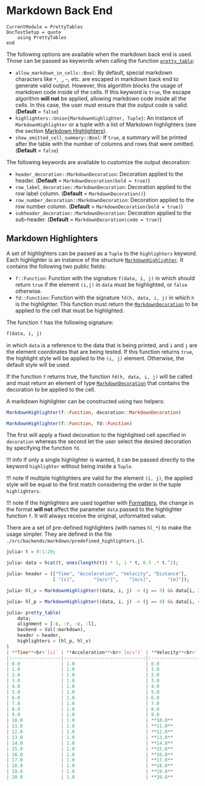 Markdown Back End
=================

```@meta
CurrentModule = PrettyTables
DocTestSetup = quote
    using PrettyTables
end
```
The following options are available when the markdown back end is used. Those can be passed
as keywords when calling the function [`pretty_table`](@ref):

- `allow_markdown_in_cells::Bool`: By default, special markdown characters like `*`, `_`,
    `~`, etc. are escaped in markdown back end to generate valid output. However, this
    algorithm blocks the usage of markdown code inside of the cells. If this keyword is
    `true`, the escape algorithm **will not** be applied, allowing markdown code inside all
    the cells. In this case, the user must ensure that the output code is valid.
    (**Default** = `false`)
- `highlighters::Union{MarkdownHighlighter, Tuple}`: An instance of `MarkdownHighlighter` or
    a tuple with a list of Markdown highlighters (see the section
    [Markdown Highlighters](@ref)).
- `show_omitted_cell_summary::Bool`: If `true`, a summary will be printed after the table
    with the number of columns and rows that were omitted. (**Default** = `false`)

The following keywords are available to customize the output decoration:

- `header_decoration::MarkdownDecoration`: Decoration applied to the header.
    (**Default** = `MarkdownDecoration(bold = true)`)
- `row_label_decoration::MarkdownDecoration`: Decoration applied to the row label column.
    (**Default** = `MarkdownDecoration()`)
- `row_number_decoration::MarkdownDecoration`: Decoration applied to the row number column.
    (**Default** = `MarkdownDecoration(bold = true)`)
- `subheader_decoration::MarkdownDecoration`: Decoration applied to the sub-header.
    (**Default** = `MarkdownDecoration(code = true)`)

## Markdown Highlighters

A set of highlighters can be passed as a `Tuple` to the `highlighters` keyword.  Each
highlighter is an instance of the structure [`MarkdownHighlighter`](@ref). It contains the
following two public fields:

- `f::Function`: Function with the signature `f(data, i, j)` in which should return `true`
    if the element `(i,j)` in `data` must be highlighted, or `false` otherwise.
- `fd::Function`: Function with the signature `fd(h, data, i, j)` in which `h` is the
    highlighter. This function must return the [`MarkdownDecoration`](@ref) to be applied to
    the cell that must be highlighted.

The function `f` has the following signature:

```julia
f(data, i, j)
```

in which `data` is a reference to the data that is being printed, and `i` and `j` are the
element coordinates that are being tested. If this function returns `true`, the highlight
style will be applied to the `(i, j)` element. Otherwise, the default style will be used.

If the function `f` returns true, the function `fd(h, data, i, j)` will be called and must
return an element of type [`MarkdownDecoration`](@ref) that contains the decoration to be
applied to the cell.

A markdown highlighter can be constructed using two helpers:

```julia
MarkdownHighlighter(f::Function, decoration::MarkdownDecoration)

MarkdownHighlighter(f::Function, fd::Function)
```

The first will apply a fixed decoration to the highlighted cell specified in `decoration`
whereas the second let the user select the desired decoration by specifying the function
`fd`.

!!! info
    If only a single highlighter is wanted, it can be passed directly to the keyword
    `highlighter` without being inside a `Tuple`.

!!! note
    If multiple highlighters are valid for the element `(i, j)`, the applied style will be
    equal to the first match considering the order in the tuple `highlighters`.

!!! note
    If the highlighters are used together with [Formatters](@ref), the change in the format
    **will not** affect the parameter `data` passed to the highlighter function `f`. It will
    always receive the original, unformatted value.

There are a set of pre-defined highlighters (with names `hl_*`) to make the usage simpler.
They are defined in the file `./src/backends/markdown/predefined_highlighters.jl`.
```julia
julia> t = 0:1:20;

julia> data = hcat(t, ones(length(t)) * 1, 1 * t, 0.5 .* t.^2);

julia> header = (["Time", "Acceleration", "Velocity", "Distance"],
                 [ "[s]",       "[m/s²]",    "[m/s]",      "[m]"]);

julia> hl_v = MarkdownHighlighter((data, i, j) -> (j == 3) && data[i, 3] > 9, MarkdownDecoration(bold = true));

julia> hl_p = MarkdownHighlighter((data, i, j) -> (j == 4) && data[i, 4] > 10, MarkdownDecoration(italic = true));

julia> pretty_table(
    data;
    alignment = [:c, :r, :c, :l],
    backend = Val(:markdown),
    header = header,
    highlighters = (hl_p, hl_v)
)
| **Time**<br>`[s]` | **Acceleration**<br>`[m/s²]` | **Velocity**<br>`[m/s]` | **Distance**<br>`[m]` |
|:-----------------:|-----------------------------:|:-----------------------:|:----------------------|
| 0.0               | 1.0                          | 0.0                     | 0.0                   |
| 1.0               | 1.0                          | 1.0                     | 0.5                   |
| 2.0               | 1.0                          | 2.0                     | 2.0                   |
| 3.0               | 1.0                          | 3.0                     | 4.5                   |
| 4.0               | 1.0                          | 4.0                     | 8.0                   |
| 5.0               | 1.0                          | 5.0                     | _12.5_                |
| 6.0               | 1.0                          | 6.0                     | _18.0_                |
| 7.0               | 1.0                          | 7.0                     | _24.5_                |
| 8.0               | 1.0                          | 8.0                     | _32.0_                |
| 9.0               | 1.0                          | 9.0                     | _40.5_                |
| 10.0              | 1.0                          | **10.0**                | _50.0_                |
| 11.0              | 1.0                          | **11.0**                | _60.5_                |
| 12.0              | 1.0                          | **12.0**                | _72.0_                |
| 13.0              | 1.0                          | **13.0**                | _84.5_                |
| 14.0              | 1.0                          | **14.0**                | _98.0_                |
| 15.0              | 1.0                          | **15.0**                | _112.5_               |
| 16.0              | 1.0                          | **16.0**                | _128.0_               |
| 17.0              | 1.0                          | **17.0**                | _144.5_               |
| 18.0              | 1.0                          | **18.0**                | _162.0_               |
| 19.0              | 1.0                          | **19.0**                | _180.5_               |
| 20.0              | 1.0                          | **20.0**                | _200.0_               |
```
